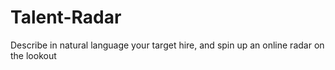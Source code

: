 # Talent-Radar
Describe in natural language your target hire, and spin up an online radar on the lookout
